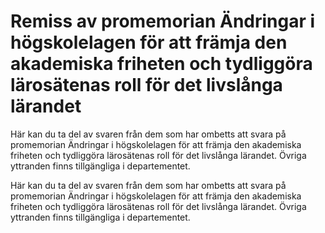 # Remiss av promemorian Ändringar i högskolelagen för att främja den akademiska friheten och tydliggöra lärosätenas roll för det livslånga lärandet

Här kan du ta del av svaren från dem som har ombetts att svara på promemorian Ändringar i högskolelagen för att främja den akademiska friheten och tydliggöra lärosätenas roll för det livslånga lärandet. Övriga yttranden finns tillgängliga i departementet.

Här kan du ta del av svaren från dem som har ombetts att svara på promemorian Ändringar i högskolelagen för att främja den akademiska friheten och tydliggöra lärosätenas roll för det livslånga lärandet. Övriga yttranden finns tillgängliga i departementet.
